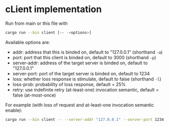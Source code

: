 # cLient implementation

Run from main or this file with 
```bash
cargo run --bin client [-- -<options>]
```

Available options are:
+ addr: address that this is binded on, default to "127.0.0.1" (shorthand `-a`)
+ port: port that this client is binded on, default to 3000 (shorthand `-p`)
+ server-addr: address of the target server is binded on, default to "127.0.0.1"
+ server-port: port of the target server is binded on, default to 1234
+ loss: whether loss response is stimulate, default to false (shorthand `-l`)
+ loss-prob: probability of loss response, default = 25%
+ retry: use indefinite retry (at-least-one) invocation semantic, default = false (at-most-once)

For example (with loss of request and at-least-one invocation semantic enable):
```bash
cargo run --bin client -- --server-addr "127.0.0.1" --server-port 1234 -p 3000 -l --loss-prob 0.25 -r
```
